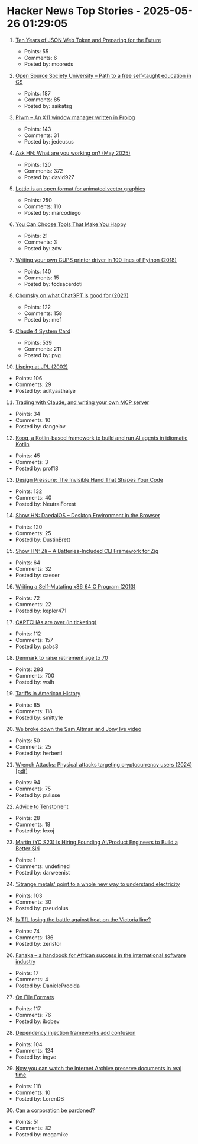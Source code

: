 # Hacker News Top Stories - 2025-05-26 01:29:05

1. [Ten Years of JSON Web Token and Preparing for the Future](https://self-issued.info/?p=2708)
   - Points: 55
   - Comments: 6
   - Posted by: mooreds

2. [Open Source Society University – Path to a free self-taught education in CS](https://github.com/ossu/computer-science)
   - Points: 187
   - Comments: 85
   - Posted by: saikatsg

3. [Plwm – An X11 window manager written in Prolog](https://github.com/Seeker04/plwm)
   - Points: 143
   - Comments: 31
   - Posted by: jedeusus

4. [Ask HN: What are you working on? (May 2025)](undefined)
   - Points: 120
   - Comments: 372
   - Posted by: david927

5. [Lottie is an open format for animated vector graphics](https://lottie.github.io/)
   - Points: 250
   - Comments: 110
   - Posted by: marcodiego

6. [You Can Choose Tools That Make You Happy](https://borretti.me/article/you-can-choose-tools-that-make-you-happy)
   - Points: 21
   - Comments: 3
   - Posted by: zdw

7. [Writing your own CUPS printer driver in 100 lines of Python (2018)](https://behind.pretix.eu/2018/01/20/cups-driver/)
   - Points: 140
   - Comments: 15
   - Posted by: todsacerdoti

8. [Chomsky on what ChatGPT is good for (2023)](https://chomsky.info/20230503-2/)
   - Points: 122
   - Comments: 158
   - Posted by: mef

9. [Claude 4 System Card](https://simonwillison.net/2025/May/25/claude-4-system-card/)
   - Points: 539
   - Comments: 211
   - Posted by: pvg

10. [Lisping at JPL (2002)](https://flownet.com/gat/jpl-lisp.html)
   - Points: 106
   - Comments: 29
   - Posted by: adityaathalye

11. [Trading with Claude, and writing your own MCP server](https://dangelov.com/blog/trading-with-claude/)
   - Points: 34
   - Comments: 10
   - Posted by: dangelov

12. [Koog, a Kotlin-based framework to build and run Al agents in idiomatic Kotlin](https://github.com/JetBrains/koog)
   - Points: 45
   - Comments: 3
   - Posted by: prof18

13. [Design Pressure: The Invisible Hand That Shapes Your Code](https://hynek.me/talks/design-pressure/)
   - Points: 132
   - Comments: 40
   - Posted by: NeutralForest

14. [Show HN: DaedalOS – Desktop Environment in the Browser](https://github.com/DustinBrett/daedalOS)
   - Points: 120
   - Comments: 25
   - Posted by: DustinBrett

15. [Show HN: Zli – A Batteries-Included CLI Framework for Zig](https://github.com/xcaeser/zli)
   - Points: 64
   - Comments: 32
   - Posted by: caeser

16. [Writing a Self-Mutating x86_64 C Program (2013)](https://ephemeral.cx/2013/12/writing-a-self-mutating-x86_64-c-program/)
   - Points: 72
   - Comments: 22
   - Posted by: kepler471

17. [CAPTCHAs are over (in ticketing)](https://behind.pretix.eu/2025/05/23/captchas-are-over/)
   - Points: 112
   - Comments: 157
   - Posted by: pabs3

18. [Denmark to raise retirement age to 70](https://www.telegraph.co.uk/world-news/2025/05/23/denmark-raise-retirement-age-70/)
   - Points: 283
   - Comments: 700
   - Posted by: wslh

19. [Tariffs in American History](https://imprimis.hillsdale.edu/tariffs-in-american-history/)
   - Points: 85
   - Comments: 118
   - Posted by: smitty1e

20. [We broke down the Sam Altman and Jony Ive video](https://sfstandard.com/2025/05/23/sam-altman-jony-ive-video/)
   - Points: 50
   - Comments: 25
   - Posted by: herbertl

21. [Wrench Attacks: Physical attacks targeting cryptocurrency users (2024) [pdf]](https://drops.dagstuhl.de/storage/00lipics/lipics-vol316-aft2024/LIPIcs.AFT.2024.24/LIPIcs.AFT.2024.24.pdf)
   - Points: 94
   - Comments: 75
   - Posted by: pulisse

22. [Advice to Tenstorrent](https://github.com/geohot/tt-tiny)
   - Points: 28
   - Comments: 18
   - Posted by: lexoj

23. [Martin (YC S23) Is Hiring Founding AI/Product Engineers to Build a Better Siri](https://www.ycombinator.com/companies/martin/jobs)
   - Points: 1
   - Comments: undefined
   - Posted by: darweenist

24. ['Strange metals' point to a whole new way to understand electricity](https://www.science.org/content/article/strange-metals-point-whole-new-way-understand-electricity)
   - Points: 103
   - Comments: 30
   - Posted by: pseudolus

25. [Is TfL losing the battle against heat on the Victoria line?](https://www.swlondoner.co.uk/news/16052025-is-tfl-losing-the-battle-against-heat-on-the-victoria-line)
   - Points: 74
   - Comments: 136
   - Posted by: zeristor

26. [Fanaka – a handbook for African success in the international software industry](https://fanaka.readthedocs.io)
   - Points: 17
   - Comments: 4
   - Posted by: DanieleProcida

27. [On File Formats](https://solhsa.com/oldernews2025.html#ON-FILE-FORMATS)
   - Points: 117
   - Comments: 76
   - Posted by: ibobev

28. [Dependency injection frameworks add confusion](http://rednafi.com/go/di_frameworks_bleh/)
   - Points: 104
   - Comments: 124
   - Posted by: ingve

29. [Now you can watch the Internet Archive preserve documents in real time](https://www.theverge.com/news/672682/internet-archive-microfiche-lo-fi-beats-channel)
   - Points: 118
   - Comments: 10
   - Posted by: LorenDB

30. [Can a corporation be pardoned?](https://papers.ssrn.com/sol3/papers.cfm?abstract_id=5202339)
   - Points: 51
   - Comments: 82
   - Posted by: megamike

